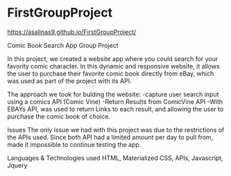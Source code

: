 # FirstGroupProject

https://asalinas9.github.io/FirstGroupProject/

Comic Book Search App Group Project

In this project, we created a website app where you could search for your favority comic character. In this dynamic and responsive website, it allows the user to purchase their favorite comic book directly from eBay, which was used as part of the project with its API.

The approach we took for bulding the website:
-capture user search input using a comics API (Comic Vine)
-Return Results from ComicVine API
-With EBAYs API, was used to return Links to each result, and allowing the user to purchase the comic book of choice.

Issues 
The only issue we had with this project was due to the restrictions of the APIs used. Since both API had a limited amount per day to pull from, made it impossible to continue testing the app.

Languages & Technologies used
HTML, Materialized CSS, APIs, Javascript, Jquery
